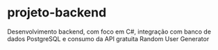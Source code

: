# projeto-backend
Desenvolvimento backend, com foco em C#, integração com banco de dados PostgreSQL e consumo da API gratuita Random User Generator
